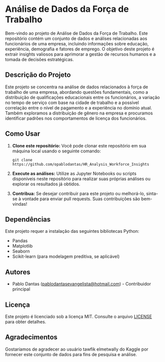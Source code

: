 

# Análise de Dados da Força de Trabalho

Bem-vindo ao projeto de Análise de Dados da Força de Trabalho. Este repositório contém um conjunto de dados e análises relacionadas aos funcionários de uma empresa, incluindo informações sobre educação, experiência, demografia e fatores de emprego. O objetivo deste projeto é extrair insights valiosos para aprimorar a gestão de recursos humanos e a tomada de decisões estratégicas.

## Descrição do Projeto

Este projeto se concentra na análise de dados relacionados à força de trabalho de uma empresa, abordando questões fundamentais, como a distribuição de qualificações educacionais entre os funcionários, a variação no tempo de serviço com base na cidade de trabalho e a possível correlação entre o nível de pagamento e a experiência no domínio atual. Também exploramos a distribuição de gênero na empresa e procuramos identificar padrões nos comportamentos de licença dos funcionários.

## Como Usar

1. **Clone este repositório:** Você pode clonar este repositório em sua máquina local usando o seguinte comando:

   ```
   git clone https://github.com/opablodantas/HR_Analysis_Workforce_Insights
   ```

2. **Execute as análises:** Utilize as Jupyter Notebooks ou scripts disponíveis neste repositório para realizar suas próprias análises ou explorar os resultados já obtidos.

3. **Contribua:** Se desejar contribuir para este projeto ou melhorá-lo, sinta-se à vontade para enviar pull requests. Suas contribuições são bem-vindas!

## Dependências

Este projeto requer a instalação das seguintes bibliotecas Python:

- Pandas
- Matplotlib
- Seaborn
- Scikit-learn (para modelagem preditiva, se aplicável)

## Autores

- Pablo Dantas (pablodantasevangelista@hotmail.com) - Contribuidor principal

## Licença

Este projeto é licenciado sob a licença MIT. Consulte o arquivo [LICENSE](LICENSE) para obter detalhes.

## Agradecimentos

Gostaríamos de agradecer ao usuário tawfik elmetwally do Kaggle por fornecer este conjunto de dados para fins de pesquisa e análise.

